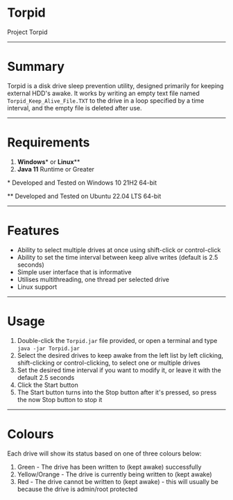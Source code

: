 # Torpid
Project Torpid

---

# Summary

Torpid is a disk drive sleep prevention utility, designed primarily for keeping external HDD's awake. It works by writing an empty text file named `Torpid_Keep_Alive_File.TXT` to the drive in a loop specified by a time interval, and the empty file is deleted after use.

---

# Requirements

1. **Windows*** or **Linux****
2. **Java 11** Runtime or Greater

\* Developed and Tested on Windows 10 21H2 64-bit

\** Developed and Tested on Ubuntu 22.04 LTS 64-bit

---

# Features

* Ability to select multiple drives at once using shift-click or control-click
* Ability to set the time interval between keep alive writes (default is 2.5 seconds)
* Simple user interface that is informative
* Utilises multithreading, one thread per selected drive
* Linux support

---

# Usage

1. Double-click the `Torpid.jar` file provided, or open a terminal and type `java -jar Torpid.jar`
2. Select the desired drives to keep awake from the left list by left clicking, shift-clicking or control-clicking, to select one or multiple drives
3. Set the desired time interval if you want to modify it, or leave it with the default 2.5 seconds
4. Click the Start button
5. The Start button turns into the Stop button after it's pressed, so press the now Stop button to stop it

---

# Colours

Each drive will show its status based on one of three colours below:

1. Green - The drive has been written to (kept awake) successfully
2. Yellow/Orange - The drive is currently being written to (kept awake)
3. Red - The drive cannot be written to (kept awake) - this will usually be because the drive is admin/root protected
